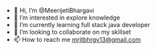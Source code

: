 - 👋 Hi, I’m @MeerijetiBhargavi
- 👀 I’m interested in explore knowledge
- 🌱 I’m currently learning full stack java developer
- 💞️ I’m looking to collaborate on my skillset 
- 📫 How to reach me mrjtbhrgv13@gmail.com

<!---
MeerijetiBhargavi/MeerijetiBhargavi is a ✨ special ✨ repository because its `README.md` (this file) appears on your GitHub profile.
You can click the Preview link to take a look at your changes.
--->
